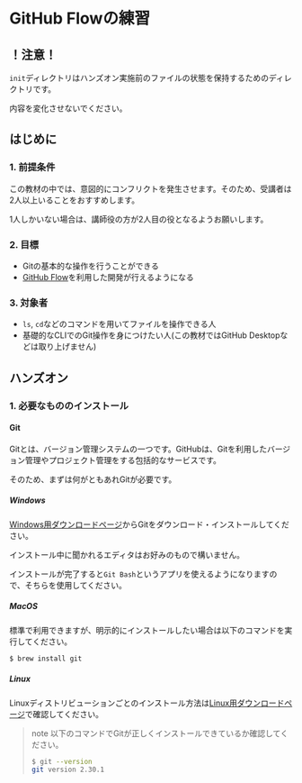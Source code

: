 # GitHub Flowの練習

## ！注意！
`init`ディレクトリはハンズオン実施前のファイルの状態を保持するためのディレクトリです。

内容を変化させないでください。

## はじめに
### 1. 前提条件
この教材の中では、意図的にコンフリクトを発生させます。そのため、受講者は2人以上いることをおすすめします。

1人しかいない場合は、講師役の方が2人目の役となるようお願いします。

### 2. 目標
- Gitの基本的な操作を行うことができる
- [GitHub Flow](https://docs.github.com/ja/get-started/quickstart/github-flow)を利用した開発が行えるようになる

### 3. 対象者
- `ls`, `cd`などのコマンドを用いてファイルを操作できる人
- 基礎的なCLIでのGit操作を身につけたい人(この教材ではGitHub Desktopなどは取り上げません)

## ハンズオン
### 1. 必要なもののインストール
#### Git
Gitとは、バージョン管理システムの一つです。GitHubは、Gitを利用したバージョン管理やプロジェクト管理をする包括的なサービスです。

そのため、まずは何がともあれGitが必要です。

##### Windows
[Windows用ダウンロードページ](https://git-scm.com/download/win)からGitをダウンロード・インストールしてください。

インストール中に聞かれるエディタはお好みのもので構いません。

インストールが完了すると`Git Bash`というアプリを使えるようになりますので、そちらを使用してください。

##### MacOS
標準で利用できますが、明示的にインストールしたい場合は以下のコマンドを実行してください。
```bash
$ brew install git
```

##### Linux
Linuxディストリビューションごとのインストール方法は[Linux用ダウンロードページ](https://git-scm.com/download/linux)で確認してください。

> note
> 以下のコマンドでGitが正しくインストールできているか確認してください。
> ```bash
> $ git --version
> git version 2.30.1
> ```

